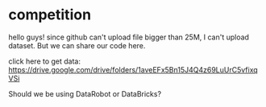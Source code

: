# competition
hello guys! since github can't upload file bigger than 25M, I can't upload dataset. But we can share our code here.

click here to get data:
https://drive.google.com/drive/folders/1aveEFx5Bn15J4Q4z69LuUrC5vfixqVSi



Should we be using DataRobot or DataBricks?
